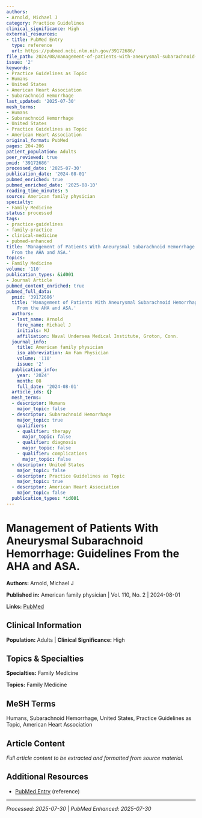 ```yaml
---
authors:
- Arnold, Michael J
category: Practice Guidelines
clinical_significance: High
external_resources:
- title: PubMed Entry
  type: reference
  url: https://pubmed.ncbi.nlm.nih.gov/39172686/
file_path: 2024/08/management-of-patients-with-aneurysmal-subarachnoid-hemorrha.md
issue: '2'
keywords:
- Practice Guidelines as Topic
- Humans
- United States
- American Heart Association
- Subarachnoid Hemorrhage
last_updated: '2025-07-30'
mesh_terms:
- Humans
- Subarachnoid Hemorrhage
- United States
- Practice Guidelines as Topic
- American Heart Association
original_format: PubMed
pages: 204-206
patient_population: Adults
peer_reviewed: true
pmid: '39172686'
processed_date: '2025-07-30'
publication_date: '2024-08-01'
pubmed_enriched: true
pubmed_enriched_date: '2025-08-10'
reading_time_minutes: 5
source: American family physician
specialty:
- Family Medicine
status: processed
tags:
- practice-guidelines
- family-practice
- clinical-medicine
- pubmed-enhanced
title: 'Management of Patients With Aneurysmal Subarachnoid Hemorrhage: Guidelines
  From the AHA and ASA.'
topics:
- Family Medicine
volume: '110'
publication_types: &id001
- Journal Article
pubmed_content_enriched: true
pubmed_full_data:
  pmid: '39172686'
  title: 'Management of Patients With Aneurysmal Subarachnoid Hemorrhage: Guidelines
    From the AHA and ASA.'
  authors:
  - last_name: Arnold
    fore_name: Michael J
    initials: MJ
    affiliation: Naval Undersea Medical Institute, Groton, Conn.
  journal_info:
    title: American family physician
    iso_abbreviation: Am Fam Physician
    volume: '110'
    issue: '2'
  publication_info:
    year: '2024'
    month: 08
    full_date: '2024-08-01'
  article_ids: {}
  mesh_terms:
  - descriptor: Humans
    major_topic: false
  - descriptor: Subarachnoid Hemorrhage
    major_topic: true
    qualifiers:
    - qualifier: therapy
      major_topic: false
    - qualifier: diagnosis
      major_topic: false
    - qualifier: complications
      major_topic: false
  - descriptor: United States
    major_topic: false
  - descriptor: Practice Guidelines as Topic
    major_topic: true
  - descriptor: American Heart Association
    major_topic: false
  publication_types: *id001
---
```


# Management of Patients With Aneurysmal Subarachnoid Hemorrhage: Guidelines From the AHA and ASA.

**Authors:** Arnold, Michael J

**Published in:** American family physician | Vol. 110, No. 2 | 2024-08-01

**Links:** [PubMed](https://pubmed.ncbi.nlm.nih.gov/39172686/)

## Clinical Information

**Population:** Adults | **Clinical Significance:** High

## Topics & Specialties

**Specialties:** Family Medicine

**Topics:** Family Medicine

## MeSH Terms

Humans, Subarachnoid Hemorrhage, United States, Practice Guidelines as Topic, American Heart Association

## Article Content

*Full article content to be extracted and formatted from source material.*

## Additional Resources

- [PubMed Entry](https://pubmed.ncbi.nlm.nih.gov/39172686/) (reference)

---

*Processed: 2025-07-30* | *PubMed Enhanced: 2025-07-30*
